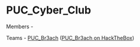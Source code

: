 # PUC_Cyber_Club
Members -

Teams - [PUC_Br3ach](https://ctftime.org/team/396100) ([PUC_Br3ach on HackTheBox](https://ctf.hackthebox.com/team/overview/233727))
